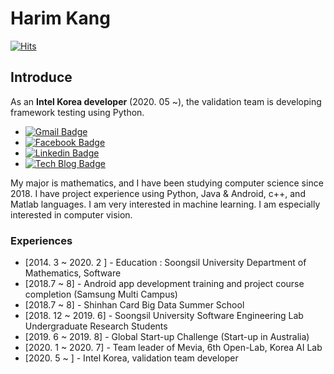 # Harim Kang

[![Hits](https://hits.seeyoufarm.com/api/count/incr/badge.svg?url=https%3A%2F%2Fgithub.com%2Fharimkang)](https://hits.seeyoufarm.com)

## Introduce

As an **Intel Korea developer** (2020. 05 ~), the validation team is developing framework testing using Python.

  - [![Gmail Badge](https://img.shields.io/badge/Gmail-d14836?style=flat-square&logo=Gmail&logoColor=white&link=mailto:harimkang4422@gmail.com)](mailto:harimkang4422@gmail.com)
  - [![Facebook Badge](https://img.shields.io/badge/facebook-1877f2?style=flat-square&logo=facebook&logoColor=white&link=https://www.facebook.com/harim.kang)](https://www.facebook.com/harim.kang)
  - [![Linkedin Badge](https://img.shields.io/badge/-LinkedIn-blue?style=flat-square&logo=Linkedin&logoColor=white&link=https://www.linkedin.com/in/harim-kang-1bb974179)](https://www.linkedin.com/in/harim-kang-1bb974179)
  - [![Tech Blog Badge](http://img.shields.io/badge/-Tech%20blog-black?style=flat-square&logo=github&link=https://davinci-ai.tistory.com/)](https://davinci-ai.tistory.com/)

 My major is mathematics, and I have been studying computer science since 2018. I have project experience using Python, Java & Android, c++, and Matlab languages. I am very interested in machine learning. I am especially interested in computer vision.

### Experiences

* [2014. 3 ~ 2020. 2 ] - Education : Soongsil University Department of Mathematics, Software
* [2018.7 ~ 8] - Android app development training and project course completion (Samsung Multi Campus)
* [2018.7 ~ 8] - Shinhan Card Big Data Summer School
* [2018. 12 ~ 2019. 6] - Soongsil University Software Engineering Lab Undergraduate Research Students
* [2019. 6 ~ 2019. 8] - Global Start-up Challenge (Start-up in Australia)
* [2020. 1 ~ 2020. 7] - Team leader of Mevia, 6th Open-Lab, Korea AI Lab
* [2020. 5 ~ ] - Intel Korea, validation team developer
